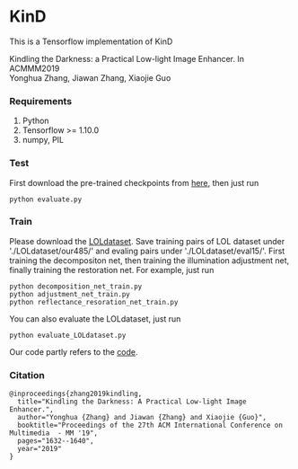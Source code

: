 # KinD
This is a Tensorflow implementation of KinD

Kindling the Darkness: a Practical Low-light Image Enhancer. In ACMMM2019<br>
Yonghua Zhang, Jiawan Zhang, Xiaojie Guo

### Requirements ###
1. Python
2. Tensorflow >= 1.10.0
3. numpy, PIL

### Test ###
First download the pre-trained checkpoints from [here](https://pan.baidu.com/s/1c4ZLYEIoR-8skNMiAVbl_A), then just run
```shell
python evaluate.py
```
### Train ###
Please download the [LOLdataset](https://daooshee.github.io/BMVC2018website/). Save training pairs of LOL dataset under './LOLdataset/our485/' and evaling pairs under './LOLdataset/eval15/'. First training the decompositon net, then training the illumination adjustment net, finally training the restoration net. For example, just run
```shell
python decomposition_net_train.py
python adjustment_net_train.py
python reflectance_resoration_net_train.py
```
You can also evaluate the LOLdataset, just run
```shell
python evaluate_LOLdataset.py
```
Our code partly refers to the [code](https://github.com/weichen582/RetinexNet).

### Citation ###
```
@inproceedings{zhang2019kindling,
  title="Kindling the Darkness: A Practical Low-light Image Enhancer.",
  author="Yonghua {Zhang} and Jiawan {Zhang} and Xiaojie {Guo}",
  booktitle="Proceedings of the 27th ACM International Conference on Multimedia  - MM '19",
  pages="1632--1640",
  year="2019"
}
```
